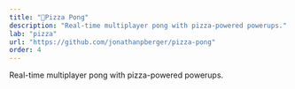 ```yaml
---
title: "🍕Pizza Pong"
description: "Real-time multiplayer pong with pizza-powered powerups."
lab: "pizza"
url: "https://github.com/jonathanpberger/pizza-pong"
order: 4
---
```


Real-time multiplayer pong with pizza-powered powerups.